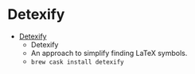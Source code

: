 # Detexify
- [Detexify](https://detexify.kirelabs.org/classify.html)
  -  Detexify
  - An approach to simplify finding LaTeX symbols.
  - `brew cask install detexify`

